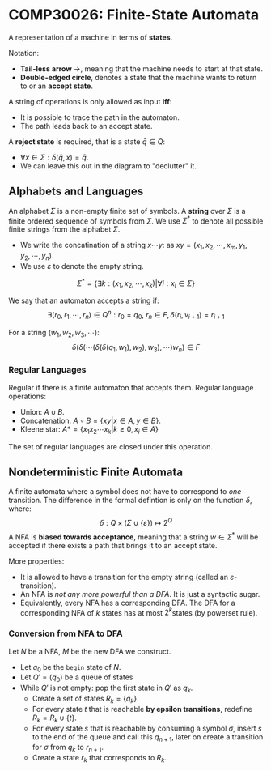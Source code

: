 # COMP30026: Finite-State Automata

A representation of a machine in terms of **states**.

Notation:

- **Tail-less arrow** $\to$, meaning that the machine needs to start at that state.
- **Double-edged circle**, denotes a state that the machine wants to return to or an **accept state**.

A string of operations is only allowed as input **iff**:

- It is possible to trace the path in the automaton.
- The path leads back to an accept state.

A **reject state** is required, that is a state $\bar q \in Q$:

- $\forall x \in \Sigma : \delta(\bar q, x) = \bar q$.
- We can leave this out in the diagram to "declutter" it. 

## Alphabets and Languages

An alphabet $\Sigma$ is a non-empty finite set of symbols. A **string** over $\Sigma$ is a finite ordered sequence of symbols from $\Sigma$. We use $\Sigma^*$ to denote all possible finite strings from the alphabet $\Sigma$.

- We write the concatination of a string $x \cdots y$: as $xy = (x_1,x_2,\cdots,x_m,y_1,y_2,\cdots,y_n)$.
- We use $\varepsilon$ to denote the empty string.

$$
\Sigma^* = \{\exists k : (x_1,x_2,\cdots,x_k) | \forall i: x_i \in \Sigma\}
$$

We say that an automaton accepts a string if:
$$
\exists (r_0, r_1, \cdots, r_n) \in Q^n: r_0 =q_0, \ r_n \in F, \delta(r_i, v_{i+1}) = r_{i+1}
$$

For a string $(w_1,w_2,w_3,\cdots)$:
$$
\delta(\delta(\cdots(\delta(\delta(q_1,w_1), w_2), w_3),\cdots) w_n) \in F
$$

### Regular Languages

Regular if there is a finite automaton that accepts them. Regular language operations:

- Union: $A \cup B$.
- Concatenation: $A \circ B = \{xy | x \in A, y \in B\}$.
- Kleene star: $A* = \{x_1x_2\cdots x_k | k \geq 0, x_i \in A\}$

The set of regular languages are closed under this operation.

## Nondeterministic Finite Automata

A finite automata where a symbol does not have to correspond to *one* transition. The difference in the formal defintion is only on the function $\delta$, where:
$$
\delta: Q \times (\Sigma\cup\{\varepsilon\}) \mapsto 2^Q
$$
A NFA is **biased towards acceptance**, meaning that a string $w \in \Sigma^*$ will be accepted if there exists a path that brings it to an accept state.

More properties:

- It is allowed to have a transition for the empty string (called an $\varepsilon$-transition).
- An NFA is *not any more powerful than a DFA*. It is just a syntactic sugar. 
- Equivalently, every NFA has a corresponding DFA. The DFA for a corresponding NFA of $k​$ states has at most $2^k​$ states (by powerset rule).

### Conversion from NFA to DFA

Let $N$ be a NFA, $M$ be the new DFA we construct.

- Let $q_0$ be the `begin` state of $N$.
- Let $Q' = (q_0)$ be a queue of states
- While $Q'$ is not empty: pop the first state in $Q'$ as $q_k$. ` `
  - Create a set of states $R_k = \{q_k\}$.
  - For every state $t$ that is reachable **by epsilon transitions**, redefine $R_k = R_k \cup \{t\}$.
  - For every state $s$ that is reachable by consuming a symbol $\sigma$, insert $s$ to the end of the queue and call this $q_{n+1}$, later on create a transition for $\sigma$ from $q_k$ to $r_{n+1}$.
  - Create a state $r_k$ that corresponds to $R_k$.